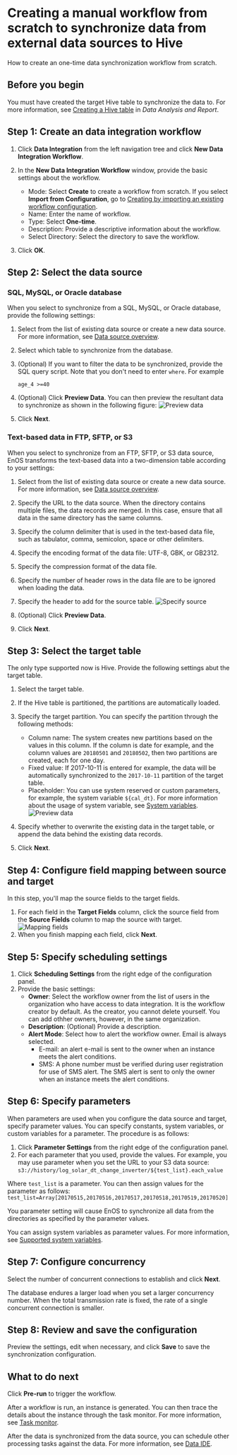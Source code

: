 # Creating a manual workflow from scratch to synchronize data from external data sources to Hive

How to create an one-time data synchronization workflow from scratch.

## Before you begin

You must have created the target Hive table to synchronize the data to. For more information, see [Creating a Hive table](https://docs.envisioniot.com/docs/analysis-report/en/latest/data_explorer/creating_hivetable.html) in *Data Analysis and Report*.

## Step 1: Create an data integration workflow

1. Click **Data Integration** from the left navigation tree and click **New Data Integration Workflow**.
2. In the **New Data Integration Workflow** window, provide the basic settings about the workflow.
   - Mode: Select **Create** to create a workflow from scratch. If you select **Import from Configuration**, go to [Creating by importing an existing workflow configuration](importing_existing_config).
   - Name: Enter the name of workflow.
   - Type: Select **One-time**.
   - Description: Provide a descriptive information about the workflow.
   - Select Directory: Select the directory to save the workflow.

3. Click **OK**.

## Step 2: Select the data source

### SQL, MySQL, or Oracle database

When you select to synchronize from a SQL, MySQL, or Oracle database, provide the following settings:

1. Select from the list of existing data source or create a new data source. For more information, see [Data source overview](../data_source/datasource_overview).
2. Select which table to synchronize from the database.
3. (Optional) If you want to filter the data to be synchronized, provide the SQL query script. Note that you don't need to enter `where`. For example
   ```
   age_4 >=40
   ```

4. (Optional) Click **Preview Data**. You can then preview the resultant data to synchronize as shown in the following figure:
    ![Preview data](media/sql_source.png)

5. Click **Next**.

### Text-based data in FTP, SFTP, or S3

When you select to synchronize from an FTP, SFTP, or S3 data source, EnOS transforms the text-based data into a two-dimension table according to your settings:

1. Select from the list of existing data source or create a new data source. For more information, see [Data source overview](../data_source/datasource_overview).
2. Specify the URL to the data source. When the directory contains multiple files, the data records are merged. In this case, ensure that all data in the same directory has the same columns.
3. Specify the column delimiter that is used in the text-based data file, such as tabulator, comma, semicolon, space or other delimiters.
4. Specify the encoding format of the data file: UTF-8, GBK, or GB2312.
5. Specify the compression format of the data file.
6. Specify the number of header rows in the data file are to be ignored when loading the data.
7. Specify the header to add for the source table.
   ![Specify source](media/s3_source.png)

8. (Optional) Click **Preview Data**.
9. Click **Next**.


## Step 3: Select the target table

The only type supported now is Hive. Provide the following settings abut the target table.
1. Select the target table.
2. If the Hive table is partitioned, the partitions are automatically loaded.
3. Specify the target partition. You can specify the partition through the following methods:
   - Column name: The system creates new partitions based on the values in this column. If the column is date for example, and the column values are `20180501` and `20180502`, then two partitions are created, each for one day.
   - Fixed value: If 2017-10-11 is entered for example, the data will be automatically synchronized to the `2017-10-11` partition of the target table.
   - Placeholder: You can use system reserved or custom parameters, for example, the system variable `${cal_dt}`. For more information about the usage of system variable, see [System variables](../data_ide/system_variables).
    ![Preview data](media/sql_target.png)  

4. Specify whether to overwrite the existing data in the target table, or append the data behind the existing data records.
5. Click **Next**.

## Step 4: Configure field mapping between source and target
In this step, you'll map the source fields to the target fields.

1. For each field in the **Target Fields** column, click the source field from the **Source Fields** column to map the source with target.
   ![Mapping fields](media/sql_mapping.png)
2. When you finish mapping each field, click **Next**.

## Step 5: Specify scheduling settings

1. Click **Scheduling Settings** from the right edge of the configuration panel.
2. Provide the basic settings:
   - **Owner**: Select the workflow owner from the list of users in the organization who have access to data integration. It is the workflow creator by default. As the creator, you cannot delete yourself. You can add othher owners, however, in the same organization.
   - **Description**: (Optional) Provide a description.
   - **Alert Mode**: Select how to alert the workflow owner. Email is always selected.
      - E-mail: an alert e-mail is sent to the owner when an instance meets the alert conditions.
      - SMS: A phone number must be verified during user registration for use of SMS alert. The SMS alert is sent to only the owner when an instance meets the alert conditions.


## Step 6: Specify parameters

When parameters are used when you configure the data source and target, specify parameter values. You can specify constants, system variables, or custom variables for a parameter. The procedure is as follows:

1. Click **Parameter Settings** from the right edge of the configuration panel.
2. For each parameter that you used, provide the values. For example, you may use parameter when you set the URL to your S3 data source:
  `s3://history/log_solar_dt_change_inverter/${test_list}.each_value`

  Where `test_list` is a parameter. You can then assign values for the parameter as follows:
  `test_list=Array[20170515,20170516,20170517,20170518,20170519,20170520]`

  You parameter setting will cause EnOS to synchronize all data from the directories as specified by the parameter values.

You can assign system variables as parameter values. For more information, see [Supported system variables](../data_ide/system_variables).

## Step 7: Configure concurrency
Select the number of concurrent connections to establish and click **Next**.

The database endures a larger load when you set a larger concurrency number. When the total transmission rate is fixed, the rate of a single concurrent connection is smaller.


## Step 8: Review and save the configuration

Preview the settings, edit when necessary, and click **Save** to save the synchronization configuration.

## What to do next

Click **Pre-run** to trigger the workflow.

After a workflow is run, an instance is generated. You can then trace the details about the instance through the task monitor. For more information, see [Task monitor](../task_monitor/monitoring_workflow_manual).

After the data is synchronized from the data source, you can schedule other processing tasks against the data. For more information, see [Data IDE](../data_ide/dataide_overview).
